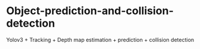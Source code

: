 # Object-prediction-and-collision-detection
Yolov3 + Tracking + Depth map estimation + prediction + collision detection
